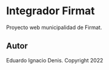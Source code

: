 # Integrador Firmat
Proyecto web municipalidad de Firmat.

## Autor
Eduardo Ignacio Denis. Copyright 2022
